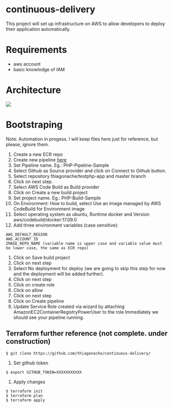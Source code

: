 # continuous-delivery
This project will set up infrastructure on AWS to allow developers to deploy their application automatically.

# Requirements
* aws account
* basic knowlodge of IAM

# Architecture

<img src="https://github.com/thiagonache/continuous-delivery/blob/master/CI_CD%20platform%20-%20Page%201.png">

# Bootstraping
Note: Automation in progess. I will keep files here just for reference, but please, ignore them.

1. Create a new ECR repo
1. Create new pipeline <a href="https://console.aws.amazon.com/codepipeline/home?region=us-east-1#/create">here</a>
1. Set Pipeline name.
Eg.: PHP-Pipeline-Sample
1. Select Github as Source provider and click on Connect to Github button.
1. Select repository thiagonache/testphp-app and master branch
1. Click on next step.
1. Select AWS Code Build as Build provider
1. Click on Create a new build project
1. Set project name.
Eg.: PHP-Build-Sample
1. On Environment: How to build, select Use an image managed by AWS CodeBuild for Environment image
1. Select operating system as ubuntu, Runtime docker and Version aws/codebuild/docker:17.09.0
1. Add three environment variables (case sensitive):
```
AWS_DEFAULT_REGION
AWS_ACCOUNT_ID
IMAGE_REPO_NAME (variable name is upper case and variable value must be lower case, the same as ECR repo)
```
1. Click on Save build project
1. Click on next step
1. Select No deployment for deploy (we are going to skip this step for now and the deployment will be added further).
1. Click on next step
1. Click on create role
1. Click on allow
1. Click on next step
1. Click on Create pipeline
1. Update Service Role created via wizard by attaching AmazonEC2ContainerRegistryPowerUser to the role
Immediately we should see your pipeline running.


## Terraform further reference (not complete. under construction)
```
$ git clone https://github.com/thiagonache/continuous-delivery/
```

1. Set github token
```
$ export GITHUB_TOKEN=XXXXXXXXXXX
```

1. Apply changes
```
$ terraform init
$ terraform plan
$ terraform apply
```
